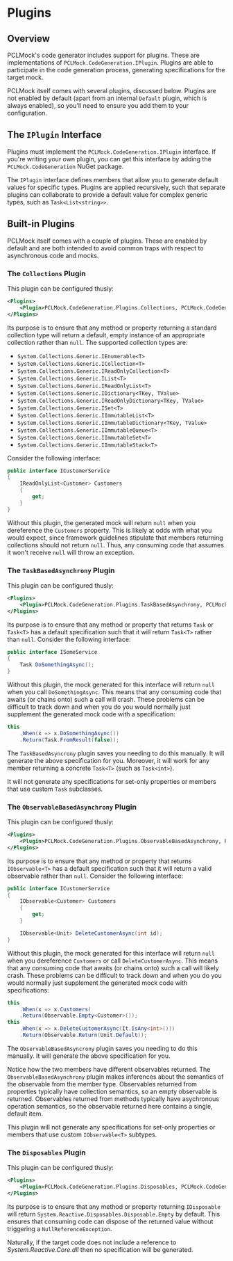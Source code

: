 # Plugins

## Overview

PCLMock's code generator includes support for plugins. These are implementations of `PCLMock.CodeGeneration.IPlugin`. Plugins are able to participate in the code generation process, generating specifications for the target mock.

PCLMock itself comes with several plugins, discussed below. Plugins are not enabled by default (apart from an internal `Default` plugin, which is always enabled), so you'll need to ensure you add them to your configuration.

## The `IPlugin` Interface

Plugins must implement the `PCLMock.CodeGeneration.IPlugin` interface. If you're writing your own plugin, you can get this interface by adding the `PCLMock.CodeGeneration` NuGet package.

The `IPlugin` interface defines members that allow you to generate default values for specific types. Plugins are applied recursively, such that separate plugins can collaborate to provide a default value for complex generic types, such as `Task<List<string>>`.

## Built-in Plugins

PCLMock itself comes with a couple of plugins. These are enabled by default and are both intended to avoid common traps with respect to asynchronous code and mocks.

### The `Collections` Plugin

This plugin can be configured thusly:

```XML
<Plugins>
    <Plugin>PCLMock.CodeGeneration.Plugins.Collections, PCLMock.CodeGeneration</Plugin>
</Plugins>
```

Its purpose is to ensure that any method or property returning a standard collection type will return a default, empty instance of an appropriate collection rather than `null`. The supported collection types are:

* `System.Collections.Generic.IEnumerable<T>`
* `System.Collections.Generic.ICollection<T>`
* `System.Collections.Generic.IReadOnlyCollection<T>`
* `System.Collections.Generic.IList<T>`
* `System.Collections.Generic.IReadOnlyList<T>`
* `System.Collections.Generic.IDictionary<TKey, TValue>`
* `System.Collections.Generic.IReadOnlyDictionary<TKey, TValue>`
* `System.Collections.Generic.ISet<T>`
* `System.Collections.Generic.IImmutableList<T>`
* `System.Collections.Generic.IImmutableDictionary<TKey, TValue>`
* `System.Collections.Generic.IImmutableQueue<T>`
* `System.Collections.Generic.IImmutableSet<T>`
* `System.Collections.Generic.IImmutableStack<T>`

Consider the following interface:

```C#
public interface ICustomerService
{
    IReadOnlyList<Customer> Customers
    {
        get;
    }
}
```

Without this plugin, the generated mock will return `null` when you dereference the `Customers` property. This is likely at odds with what you would expect, since framework guidelines stipulate that members returning collections should not return `null`. Thus, any consuming code that assumes it won't receive `null` will throw an exception.

### The `TaskBasedAsynchrony` Plugin

This plugin can be configured thusly:

```XML
<Plugins>
    <Plugin>PCLMock.CodeGeneration.Plugins.TaskBasedAsynchrony, PCLMock.CodeGeneration</Plugin>
</Plugins>
```

Its purpose is to ensure that any method or property that returns `Task` or `Task<T>` has a default specification such that it will return `Task<T>` rather than `null`. Consider the following interface:

```C#
public interface ISomeService
{
    Task DoSomethingAsync();
}
```

Without this plugin, the mock generated for this interface will return `null` when you call `DoSomethingAsync`. This means that any consuming code that awaits (or chains onto) such a call will crash. These problems can be difficult to track down and when you do you would normally just supplement the generated mock code with a specification:

```C#
this
    .When(x => x.DoSomethingAsync())
    .Return(Task.FromResult(false));
```

The `TaskBasedAsyncrony` plugin saves you needing to do this manually. It will generate the above specification for you. Moreover, it will work for any member returning a concrete `Task<T>` (such as `Task<int>`).

It will not generate any specifications for set-only properties or members that use custom `Task` subclasses.

### The `ObservableBasedAsynchrony` Plugin

This plugin can be configured thusly:

```XML
<Plugins>
    <Plugin>PCLMock.CodeGeneration.Plugins.ObservableBasedAsynchrony, PCLMock.CodeGeneration</Plugin>
</Plugins>
```

Its purpose is to ensure that any method or property that returns `IObservable<T>` has a default specification such that it will return a valid observable rather than `null`. Consider the following interface:

```C#
public interface ICustomerService
{
    IObservable<Customer> Customers
    {
        get;
    }

    IObservable<Unit> DeleteCustomerAsync(int id);
}
```

Without this plugin, the mock generated for this interface will return `null` when you dereference `Customers` or call `DeleteCustomerAsync`. This means that any consuming code that awaits (or chains onto) such a call will likely crash. These problems can be difficult to track down and when you do you would normally just supplement the generated mock code with specifications:

```C#
this
    .When(x => x.Customers)
    .Return(Observable.Empty<Customer>());
this
    .When(x => x.DeleteCustomerAsync(It.IsAny<int>()))
    .Return(Observable.Return(Unit.Default));
```

The `ObservableBasedAsyncrony` plugin saves you needing to do this manually. It will generate the above specification for you.

Notice how the two members have different observables returned. The `ObservableBasedAsynchrony` plugin makes inferences about the semantics of the observable from the member type. Observables returned from properties typically have collection semantics, so an empty observable is returned. Observables returned from methods typically have asychronous operation semantics, so the observable returned here contains a single, default item.

This plugin will not generate any specifications for set-only properties or members that use custom `IObservable<T>` subtypes.

### The `Disposables` Plugin

This plugin can be configured thusly:

```XML
<Plugins>
    <Plugin>PCLMock.CodeGeneration.Plugins.Disposables, PCLMock.CodeGeneration</Plugin>
</Plugins>
```

Its purpose is to ensure that any method or property returning `IDisposable` will return `System.Reactive.Disposables.Disposable.Empty` by default. This ensures that consuming code can dispose of the returned value without triggering a `NullReferenceException`.

Naturally, if the target code does not include a reference to _System.Reactive.Core.dll_ then no specification will be generated.
